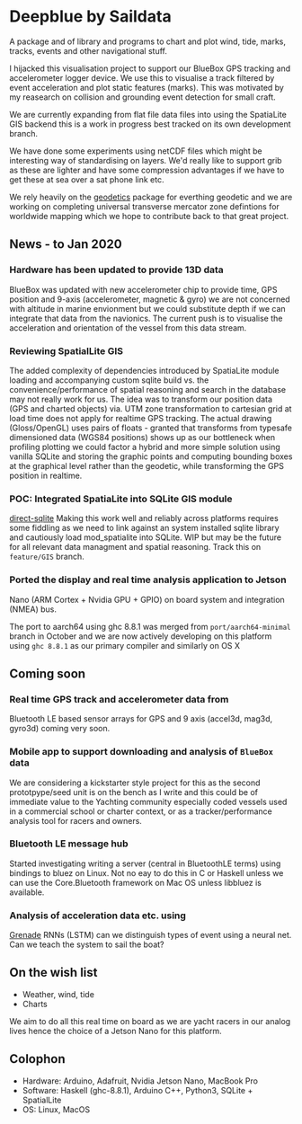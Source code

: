 # Deepblue by Saildata

A package and of library and programs to chart and plot wind, tide, marks, tracks, events
and other navigational stuff.

I hijacked this visualisation project to support our BlueBox GPS tracking and
accelerometer logger device. We use this to visualise a track
filtered by event acceleration and plot static features (marks).
This was motivated by my reasearch on collision and
grounding event detection for small craft.

We are currently expanding from flat file data files into using the SpatiaLite
GIS backend this is a work in progress best tracked on its own development branch.

We have done some experiments using netCDF files which might be interesting
way of standardising on layers.  We'd really like to support grib as these are
lighter and have some compression advantages if we have to get these
at sea over a sat phone link etc.

We rely heavily on the
[geodetics](https://github.com/PaulJohnson/geodetics) package for
everthing geodetic and we are working on completing universal
transverse mercator zone defintions for worldwide mapping which we
hope to contribute back to that great project.

## News - to Jan 2020

### Hardware has been updated to provide 13D data

 BlueBox was updated with new accelerometer chip to provide time, GPS position
 and 9-axis (accelerometer, magnetic & gyro) we are not concerned with altitude in
 marine envionment but we could substitute depth if we can integrate that data from
 the navionics. The current push is to visualise the acceleration and orientation of the vessel
 from this data stream.

### Reviewing SpatialLite GIS

 The added complexity of dependencies introduced by SpatiaLite module loading and
 accompanying custom sqlite build vs. the convenience/performance of spatial reasoning and search
 in the database may not really work for us. The idea was to transform our position data
 (GPS and charted objects) via. UTM zone transformation to cartesian grid at
 load time does not apply for realtime GPS tracking. The actual drawing (Gloss/OpenGL)
 uses pairs of floats - granted that transforms from typesafe dimensioned data (WGS84 positions)
 shows up as our bottleneck when profiling plotting we could factor a hybrid and more simple solution
 using vanilla SQLite and storing the graphic points and computing bounding boxes at the graphical
 level rather than the geodetic, while transforming the GPS position in realtime.

### POC: Integrated SpatiaLite into SQLite GIS module

[direct-sqlite](https://github.com/sebeaumont/direct-sqlite)
 Making this work well and reliably across platforms requires some fiddling
 as we need to link against an system installed sqlite library and
 cautiously load mod_spatialite into SQLite. WIP but may be the
 future for all relevant data managment and spatial reasoning.
 Track this on ```feature/GIS``` branch.

### Ported the display and real time analysis application to Jetson

 Nano (ARM Cortex + Nvidia GPU + GPIO) on board system and
 integration (NMEA) bus.

 The port to aarch64 using ghc 8.8.1
 was merged from ```port/aarch64-minimal``` branch in
 October and we are now actively developing on this platform using
 ```ghc 8.8.1``` as our primary compiler and similarly on OS X

## Coming soon

### Real time GPS track and accelerometer data from

Bluetooth LE based sensor arrays for GPS and 9 axis
(accel3d, mag3d, gyro3d) coming very soon.

### Mobile app to support downloading and analysis of `BlueBox` data

We are considering a kickstarter style project for this as the second
prototpype/seed unit is on the bench as I write and this could
be of immediate value to the Yachting community especially coded vessels
used in a commercial school or charter context, or as a tracker/performance
analysis tool for racers and owners.

### Bluetooth LE message hub

Started investigating writing a server (central in BluetoothLE terms)
using bindings to bluez on Linux. Not no eay to do this in C or Haskell
unless we can use the Core.Bluetooth framework on Mac OS unless libbluez
is available.

### Analysis of acceleration data etc. using

[Grenade](https://github.com/HuwCampbell/grenade) RNNs (LSTM)
can we distinguish types of event using a neural net. Can we
teach the system to sail the boat?

## On the wish list

- Weather, wind, tide
- Charts

We aim to do all this real time on board as we are yacht racers in our analog lives
hence the choice of a Jetson Nano for this platform.

## Colophon

- Hardware: Arduino, Adafruit, Nvidia Jetson Nano, MacBook Pro
- Software: Haskell (ghc-8.8.1), Arduino C++, Python3, SQLite + SpatialLite
- OS: Linux, MacOS
